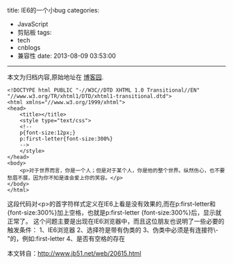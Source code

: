 title: IE6的一个小bug
categories:
  - JavaScript
  - 剪贴板
tags:
  - tech
  - cnblogs
  - 兼容性
date: 2013-08-09 03:53:00
---

<div class="history-article">本文为归档内容,原始地址在 <a href="http://www.cnblogs.com/hustskyking/archive/2013/08/09/css-bug-in-IE6.html" target="_blank">博客园</a>.</div>


```
<!DOCTYPE html PUBLIC "-//W3C//DTD XHTML 1.0 Transitional//EN" "//www.w3.org/TR/xhtml1/DTD/xhtml1-transitional.dtd">
<html xmlns="//www.w3.org/1999/xhtml">
<head>
    <title></title>
    <style type="text/css">
    <!--
    p{font-size:12px;}
    p:first-letter{font-size:300%}
    -->
    </style>
</head> 
<body>
    <p>对于世界而言，你是一个人；但是对于某个人，你是他的整个世界。纵然伤心，也不要愁眉不展，因为你不知是谁会爱上你的笑容。</p>
</body>
</html>

```

<p><span>这段代码对&lt;p&gt;的首字符样式定义在IE6上看是没有效果的,而在p:first-letter和{font-size:300%}加上空格，也就是p:first-letter {font-size:300%}后，显示就正常了。&nbsp;</span><span>这个问题主要是出现在IE6浏览器中，而且这位朋友也说明了一些必要的触发条件：&nbsp;</span><span>1、IE6浏览器&nbsp;</span><span>2、选择符是带有伪类的&nbsp;</span><span>3、伪类中必须是有连接符\-"的，例如:first-letter&nbsp;</span><span>4、是否有空格的存在</span></p>


<p><span>本文转自：<a href="http://www.jb51.net/web/20615.html">http://www.jb51.net/web/20615.html</a></span></p>